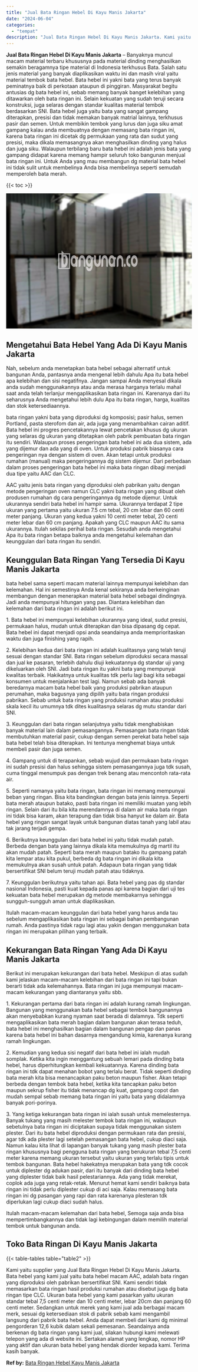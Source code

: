 ```yaml
---
title: "Jual Bata Ringan Hebel Di Kayu Manis Jakarta"
date: "2024-06-04"
categories: 
  - "tempat"
description: "Jual Bata Ringan Hebel Di Kayu Manis Jakarta. Kami yaitu supplier yang Jual Bata Ringan Hebel Di Kayu Manis Jakarta. Bata hebel yang kami jual yaitu bata heb..."
---
```


**Jual Bata Ringan Hebel Di Kayu Manis Jakarta** – Banyaknya muncul macam material terbaru khususnya pada material dinding menghasilkan semakin beragamnya tipe material di Indonesia terkhusus Bata. Salah satu jenis material yang banyak diaplikasikan waktu ini dan masih viral yaitu material tembok bata hebel. Bata hebel ini yakni bata yang terus banyak peminatnya baik di perkotaan ataupun di pinggiran. Masyarakat begitu antusias dg bata hebel ini, sebab memang banyak banget kelebihan yang ditawarkan oleh bata ringan ini. Selain kekuatan yang sudah teruji secara konstruksi, juga selaras dengan standar kualitas material tembok berdasarkan SNI. Bata hebel juga yaitu bata yang sangat gampang diterapkan, presisi dan tidak memakan banyak matrial lainnya, terkhusus pasir dan semen. Untuk membikin tembok yang lurus dan juga siku amat gampang kalau anda membuatnya dengan memasang bata ringan ini, karena bata ringan ini dicetak dg permukaan yang rata dan sudut yang presisi, maka dikala memasangnya akan menghasilkan dinding yang halus dan juga siku. Walaupun terbilang baru bata hebel ini adalah jenis bata yang gampang didapat karena memang hampir seluruh toko bangunan menjual bata ringan ini. Untuk Anda yang mau membangun dg material bata hebel ini tidak sulit untuk membelinya Anda bisa membelinya seperti semudah memperoleh bata merah.

{{< toc >}}

![Jual Bata Ringan Hebel Di Kayu Manis Jakarta](/images/jual-hebel-murah-38.png)

## Mengetahui Bata Hebel Yang Ada Di Kayu Manis Jakarta

Nah, sebelum anda menetapkan bata hebel sebagai alternatif untuk bangunan Anda, pantasnya anda mengenal lebih dahulu Apa itu bata hebel apa kelebihan dan sisi negatifnya. Jangan sampai Anda menyesal dikala anda sudah menggunakannya atau anda merasa harganya terlalu mahal saat anda telah terlanjur mengaplikasikan bata ringan ini. Karenanya dari itu seharusnya Anda mengetahui lebih dulu Apa itu bata ringan, harga, kualitas dan stok ketersediaannya.

bata ringan yakni bata yang diproduksi dg komposisi; pasir halus, semen Portland, pasta sterofom dan air, ada juga yang menambahkan cairan aditif. Bata hebel ini progres pencetakannya lewat pencetakan khusus dg ukuran yang selaras dg ukuran yang ditetapkan oleh pabrik pembuatan bata ringan itu sendiri. Walaupun proses pengeringan bata hebel ini ada dua sistem, ada yang dijemur dan ada yang di oven. Untuk produksi pabrik biasanya cara pengeringan nya dengan sistem di oven. Akan tetapi untuk produksi rumahan (manual) maka pengeringannya dg sistem dijemur. Dari perbedaan dalam proses pengeringan bata hebel ini maka bata ringan dibagi menjadi dua tipe yaitu AAC dan CLC.

AAC yaitu jenis bata ringan yang diproduksi oleh pabrikan yaitu dengan metode pengeringan oven namun CLC yakni bata ringan yang dibuat oleh produsen rumahan dg cara pengeringannya dg metode dijemur. Untuk ukurannya sendiri bata hebel ini hampir sama. Ukurannya terdapat 2 tipe ukuran yang pertama yaitu ukuran 7.5 cm tebal, 20 cm lebar dan 60 centi meter panjang. Ukuran yang kedua yakni 10 centi meter tebal, 20 centi meter lebar dan 60 cm panjang. Apakah yang CLC maupun AAC itu sama ukurannya. Itulah sekilas perihal bata ringan. Sesudah anda mengetahui Apa itu bata ringan betapa baiknya anda mengetahui kelemahan dan keunggulan dari bata ringan itu sendiri.

## Keunggulan Bata Ringan Yang Tersedia Di Kayu Manis Jakarta

bata hebel sama seperti macam material lainnya mempunyai kelebihan dan kelemahan. Hal ini semestinya Anda kenal sekiranya anda berkeinginan membangun dengan menerapkan material bata hebel sebagai dindingnya. Jadi anda mempunyai hitungan yang pas. Diantara kelebihan dan kelemahan dari bata ringan ini adalah berikut ini.

1\. Bata hebel ini mempunyai kelebihan ukurannya yang ideal, sudut presisi, permukaan halus, mudah untuk diterapkan dan bisa dipasang dg cepat. Bata hebel ini dapat menjadi opsi anda seandainya anda memprioritaskan waktu dan juga finishing yang rapih.

2\. Kelebihan kedua dari bata ringan ini adalah kualitasnya yang telah teruji sesuai dengan standar SNI. Bata ringan sebelum diproduksi secara massal dan jual ke pasaran, terlebih dahulu diuji kekuatannya dg standar uji yang dikeluarkan oleh SNI. Jadi bata ringan itu yakni bata yang mempunyai kwalitas terbaik. Hakikatnya untuk kualitas tdk perlu lagi bagi kita sebagai konsumen untuk menjalankan test lagi. Namun sebab ada banyak beredarnya macam bata hebel baik yang produksi pabrikan ataupun perumahan, maka bagusnya yang dipilih yaitu bata ringan produksi pabrikan. Sebab untuk bata ringan yang produksi rumahan atau produksi skala kecil itu umumnya tdk dites kualitasnya selaras dg mutu standar dari SNI.

3\. Keunggulan dari bata ringan selanjutnya yaitu tidak menghabiskan banyak material lain dalam pemasangannya. Pemasangan bata ringan tidak membutuhkan material pasir, cukup dengan semen perekat bata hebel saja bata hebel telah bisa diterapkan. Ini tentunya menghemat biaya untuk membeli pasir dan juga semen.

4\. Gampang untuk di terapankan, sebab wujud dan permukaan bata ringan ini sudah presisi dan halus sehingga sistem pemasangannya juga tdk susah, cuma tinggal menumpuk pas dengan trek benang atau mencontoh rata-rata air.

5\. Seperti namanya yaitu bata ringan, bata ringan ini memang mempunyai beban yang ringan. Bisa kita bandingkan dengan bata jenis lainnya. Seperti bata merah ataupun batako, pasti bata ringan ini memiliki muatan yang lebih ringan. Selain dari itu bila kita merendamnya di dalam air maka bata ringan ini tidak bisa karam, akan terapung dan tidak bisa hanyut ke dalam air. Bata hebel yang ringan sangat layak untuk bangunan diatas tanah yang labil atau tak jarang terjadi gempa.

6\. Berikutnya keunggulan dari bata hebel ini yaitu tidak mudah patah. Berbeda dengan bata yang lainnya dikala kita memukulnya dg martil itu akan mudah patah. Seperti bata merah maupun batako itu gampang patah kita lempar atau kita pukul, berbeda dg bata ringan ini dikala kita memukulnya akan susah untuk patah. Adapaun bata ringan yang tidak bersertifikat SNI belum teruji mudah patah atau tidaknya.

7\. Keunggulan berikutnya yaitu tahan api. Bata hebel yang pas dg standar nasional Indonesia, pasti kuat kepada panas api karena bagian dari uji tes kekuatan bata hebel merupakan dg metode membakarnya sehingga sungguh-sungguh aman untuk diaplikasikan.

Itulah macam-macam keunggulan dari bata hebel yang harus anda tau sebelum mengaplikasikan bata ringan ini sebagai bahan pembangunan rumah. Anda pastinya tidak ragu lagi atau yakin dengan menggunakan bata ringan ini merupakan pilihan yang terbaik.

## Kekurangan Bata Ringan Yang Ada Di Kayu Manis Jakarta

Berikut ini merupakan kekurangan dari bata hebel. Meskipun di atas sudah kami jelaskan macam-macam kelebihan dari bata ringan ini tapi bukan berarti tidak ada kelemahannya. Bata ringan ini juga mempunyai macam-macam kekurangan yang diantaranya yaitu sbb.

1\. Kekurangan pertama dari bata ringan ini adalah kurang ramah lingkungan. Bangunan yang menggunakan bata hebel sebagai tembok bangunannya akan menyebabkan kurang nyaman saat berada di dalamnya. Tdk seperti mengaplikasikan bata merah bagian dalam bangunan akan terasa teduh, bata hebel ini menghasilkan bagian dalam bangunan pengap dan panas karena bata hebel ini bahan dasarnya mengandung kimia, karenanya kurang ramah lingkungan.

2\. Kemudian yang kedua sisi negatif dari bata hebel ini ialah mudah somplak. Ketika kita ingin menggantung sebuah lemari pada dinding bata hebel, harus diperhitungkan kembali kekuatannya. Karena dinding bata ringan ini tdk dapat menahan bobot yang terlalu berat. Tidak seperti dinding bata merah kita bisa menancapkan paku beton maupun fisher. Akan tetapi berbeda dengan tembok bata hebel, ketika kita tancapkan paku beton maupun sekrup fisher itu tidak menancap dg kuat, gampang copot dan mudah sempal sebab memang bata ringan ini yaitu bata yang didalamnya banyak pori-porinya.

3\. Yang ketiga kekurangan bata ringan ini ialah susah untuk memelesternya. Banyak tukang yang masih melester tembok bata ringan ini, walaupun sebetulnya bata ringan ini diciptakan supaya tidak menggunakan sistem plester. Dari itu bata hebel diproduksi dengan permukaan rata dan presisi, agar tdk ada plester lagi setelah pemasangan bata hebel, cukup diaci saja. Namun kalau kita lihat di lapangan banyak tukang yang masih plester bata ringan khususnya bagi pengguna bata ringan yang berukuran tebal 7,5 centi meter karena memang ukuran tersebut yaitu ukuran yang terlalu tipis untuk tembok bangunan. Bata hebel hakekatnya merupakan bata yang tdk cocok untuk diplester dg adukan pasir, dari itu banyak dari dinding bata hebel yang diplester tidak baik hasil pelestariannya. Ada yang tidak merekat, coplok ada juga yang retak-retak. Menurut hemat kami sendiri baiknya bata ringan ini tidak perlu diplester cukup di aci saja. Kalau memasang bata ringan ini dg pasangan yang rapi dan rata karenanya plesteran tdk diperlukan lagi cukup diaci sudah halus.

Itulah macam-macam kelemahan dari bata hebel, Semoga saja anda bisa mempertimbangkannya dan tidak lagi kebingungan dalam memilih material tembok untuk bangunan anda.

## Toko Bata Ringan Di Kayu Manis Jakarta

{{< table-tables table="table2" >}}

Kami yaitu supplier yang Jual Bata Ringan Hebel Di Kayu Manis Jakarta. Bata hebel yang kami jual yaitu bata hebel macam AAC, adalah bata ringan yang diproduksi oleh pabrikan bersertifikat SNI. Kami sendiri tidak memasarkan bata ringan hasil produksi rumahan atau disebut juga dg bata ringan tipe CLC. Ukuran bata hebel yang kami pasarkan yaitu ukuran standar tebal 7,5 centi meter dan 10 centi meter, lebar 20cm dan panjang 60 centi meter. Sedangkan untuk merek yang kami jual ada berbagai macam merk, sesuai dg ketersediaan stok di pabrik sebab kami mengambil langsung dari pabrik bata hebel. Anda dapat membeli dari kami dg minimal pengorderan 12,6 kubik dalam sekali pemesanan. Seandainya anda berkenan dg bata ringan yang kami jual, silakan hubungi kami melewati telepon yang ada di website ini. Sertakan alamat yang lengkap, nomor HP yang aktif dan ukuran bata hebel yang hendak diorder kepada kami. Terima kasih banyak.

**Ref by:** [Bata Ringan Hebel Kayu Manis Jakarta](https://id.wikipedia.org/wiki/Bata)
